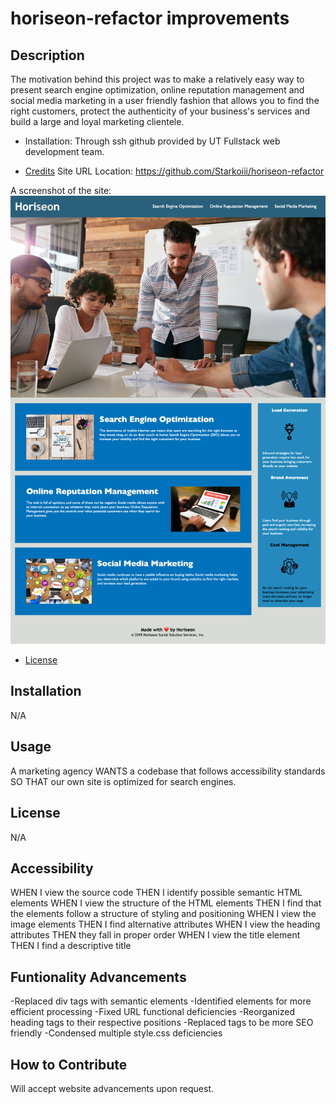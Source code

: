 # horiseon-refactor improvements

## Description
The motivation behind this project was to make a relatively easy way to present search engine optimization, online reputation management and social media marketing in a user friendly fashion that allows you to find the right customers, protect the authenticity of your business's services and build a large and loyal marketing clientele. 

- Installation: Through ssh github provided by UT Fullstack web development team.



- [Credits](#credits)
Site URL Location: https://github.com/Starkoiii/horiseon-refactor

A screenshot of the site: ![deployment-of-screenshot](assets/images/screencapture-file-Users-tuncho-bootcamp-Homework-Assignment-horiseon-refactor-index-html-2023-06-22-22_34_51.png)

- [License](#license)
## Installation
N/A
## Usage
A marketing agency WANTS a codebase that follows accessibility standards SO THAT our own site is optimized for search engines.

## License
N/A

## Accessibility 
WHEN I view the source code THEN I identify possible semantic HTML elements
WHEN I view the structure of the HTML elements THEN I find that the elements follow a structure of styling and positioning
 WHEN I view the image elements THEN I find alternative attributes
 WHEN I view the heading attributes THEN they fall in proper order
 WHEN I view the title element THEN I find a descriptive title


## Funtionality Advancements
-Replaced div tags with semantic elements
-Identified elements for more efficient processing
-Fixed URL functional deficiencies
-Reorganized heading tags to their respective positions
-Replaced tags to be more SEO friendly
-Condensed multiple style.css deficiencies 

## How to Contribute
Will accept website advancements upon request.
